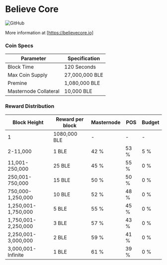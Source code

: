Believe Core 
=================================================
![GitHub](https://img.shields.io/github/license/mashape/apistatus.svg)

More information at [https://believecore.io]

### Coin Specs

|         **Parameter**       |       **Specification**       | 
|-----------------------------|-------------------------------|
| Block Time                  | 120 Seconds                   |
| Max Coin Supply             | 27,000,000 BLE                |
| Premine                     | 1,080,000 BLE                 |
| Masternode Collateral       | 10,000 BLE                    |

### Reward Distribution

|   **Block Height**   | **Reward per block** | **Masternode** | **POS** |  **Budget** |  
|----------------------|----------------------|----------------|---------|-------------|
| 1                    |  1080,000 BLE        |        -       |     -   |       -     |
| 2-11,000             |  1        BLE        |       42 %     |   53 %  |      5 %    |
| 11,001-250,000       |  25       BLE        |       45 %     |   55 %  |      0 %    |
| 250,001-750,000      |  15       BLE        |       50 %     |   50 %  |      0 %    |
| 750,000-1,250,000    |  10       BLE        |       52 %     |   48 %  |      0 %    |
| 1,250,001-1,750,000  |  5        BLE        |       55 %     |   45 %  |      0 %    |
| 1,750,001-2,250,000  |  3        BLE        |       57 %     |   43 %  |      0 %    |
| 2,250,001-3,000,000  |  2        BLE        |       59 %     |   41 %  |      0 %    |
| 3,000,001-Infinite   |  1        BLE        |       61 %     |   39 %  |      0 %    |

